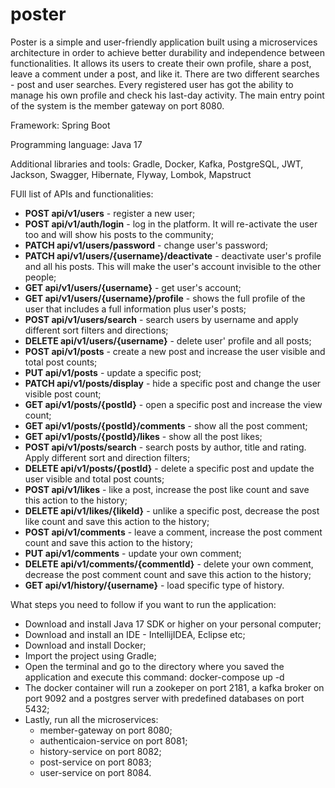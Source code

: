 # poster

Poster is a simple and user-friendly application built using a microservices architecture in order to achieve better durability and independence between functionalities. It allows its users to create their own profile, share a post, leave a comment under a post, and like it. There are two different searches - post and user searches. Every registered user has got the ability to manage his own profile and check his last-day activity. The main entry point of the system is the member gateway on port 8080.

Framework:
Spring Boot

Programming language:
Java 17

Additional libraries and tools:
Gradle, Docker, Kafka, PostgreSQL, JWT, Jackson, Swagger, Hibernate, Flyway, Lombok, Mapstruct

FUll list of APIs and functionalities:
- **POST api/v1/users** - register a new user;
- **POST api/v1/auth/login** - log in the platform. It will re-activate the user too and will show his posts to the community;
- **PATCH api/v1/users/password** - change user's password;
- **PATCH api/v1/users/{username}/deactivate** - deactivate user's profile and all his posts. This will make the user's account invisible to the other people;
- **GET api/v1/users/{username}** - get user's account;
- **GET api/v1/users/{username}/profile** - shows the full profile of the user that includes a full information plus user's posts;
- **POST api/v1/users/search** - search users by username and apply different sort filters and directions;
- **DELETE api/v1/users/{username}** - delete user' profile and all posts;
- **POST api/v1/posts** - create a new post and increase the user visible and total post counts;
- **PUT api/v1/posts** - update a specific post;
- **PATCH api/v1/posts/display** - hide a specific post and change the user visible post count;
- **GET api/v1/posts/{postId}** - open a specific post and increase the view count;
- **GET api/v1/posts/{postId}/comments** - show all the post comment;
- **GET api/v1/posts/{postId}/likes** - show all the post likes;
- **POST api/v1/posts/search** - search posts by author, title and rating. Apply different sort and direction filters;
- **DELETE api/v1/posts/{postId}** - delete a specific post and update the user visible and total post counts;
- **POST api/v1/likes** - like a post, increase the post like count and save this action to the history;
- **DELETE api/v1/likes/{likeId}** - unlike a specific post, decrease the post like count and save this action to the history;
- **POST api/v1/comments** - leave a comment, increase the post comment count and save this action to the history;
- **PUT api/v1/comments** - update your own comment;
- **DELETE api/v1/comments/{commentId}** - delete your own comment, decrease the post comment count and save this action to the history;
- **GET api/v1/history/{username}** - load specific type of history.

What steps you need to follow if you want to run the application:
- Download and install Java 17 SDK or higher on your personal computer;
- Download and install an IDE - IntellijIDEA, Eclipse etc;
- Download and install Docker;
- Import the project using Gradle;
- Open the terminal and go to the directory where you saved the application and execute this command: docker-compose up -d
- The docker container will run a zookeper on port 2181, a kafka broker on port 9092 and a postgres server with predefined databases on port 5432;
- Lastly, run all the microservices: 
  - member-gateway on port 8080;
  - authenticaion-service on port 8081;
  - history-service on port 8082;
  - post-service on port 8083;
  - user-service on port 8084.

